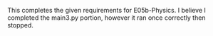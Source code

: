 This completes the given requirements for E05b-Physics.  I believe I completed the main3.py portion, however it ran once correctly then stopped. 
